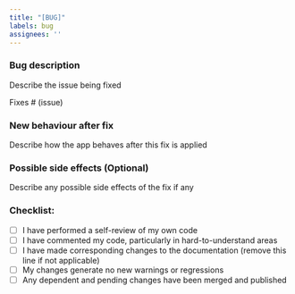 ```yaml
---
title: "[BUG]"
labels: bug
assignees: ''
---
```


### Bug description

Describe the issue being fixed

Fixes # (issue)

### New behaviour after fix

Describe how the app behaves after this fix is applied

### Possible side effects (Optional)

Describe any possible side effects of the fix if any

### Checklist:

- [ ] I have performed a self-review of my own code
- [ ] I have commented my code, particularly in hard-to-understand areas
- [ ] I have made corresponding changes to the documentation (remove this line if not applicable)
- [ ] My changes generate no new warnings or regressions
- [ ] Any dependent and pending changes have been merged and published